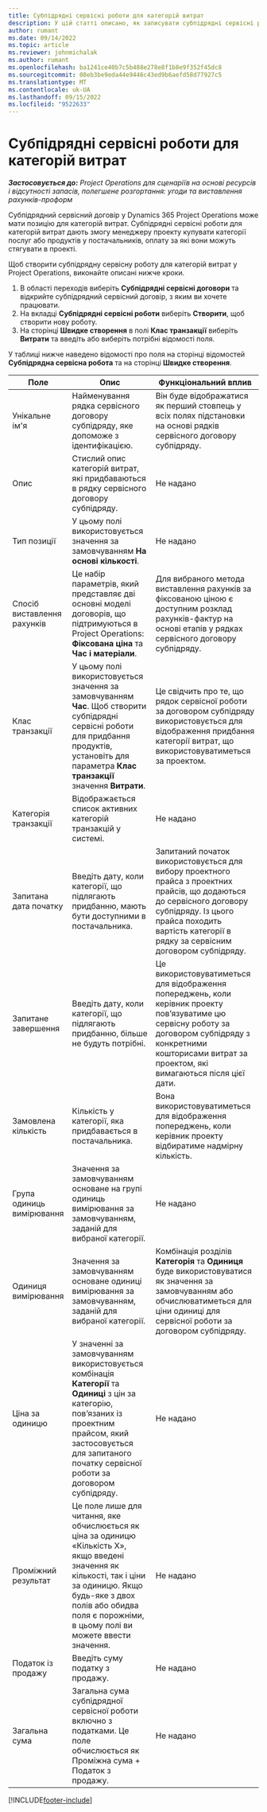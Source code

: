 ```yaml
---
title: Субпідрядні сервісні роботи для категорій витрат
description: У цій статті описано, як записувати субпідрядні сервісні роботи для витрат і використовувати поля для запису придбання часу від постачальників.
author: rumant
ms.date: 09/14/2022
ms.topic: article
ms.reviewer: johnmichalak
ms.author: rumant
ms.openlocfilehash: ba1241ce40b7c5b488e278e8f1b8e9f352f45dc8
ms.sourcegitcommit: 08eb3be9eda44e9446c43ed9b6aefd58d77927c5
ms.translationtype: MT
ms.contentlocale: uk-UA
ms.lasthandoff: 09/15/2022
ms.locfileid: "9522633"
---
```

#  <a name="subcontract-lines-for-expense-categories"></a>Субпідрядні сервісні роботи для категорій витрат

_**Застосовується до:** Project Operations для сценаріїв на основі ресурсів і відсутності запасів, полегшене розгортання: угоди та виставлення рахунків-проформ_

Субпідрядний сервісний договір у Dynamics 365 Project Operations може мати позицію для категорій витрат. Субпідрядні сервісні роботи для категорій витрат дають змогу менеджеру проекту купувати категорії послуг або продуктів у постачальників, оплату за які вони можуть стягувати в проекті.

Щоб створити субпідрядну сервісну роботу для категорій витрат у Project Operations, виконайте описані нижче кроки.

1. В області переходів виберіть **Субпідрядні сервісні договори** та відкрийте субпідрядний сервісний договір, з яким ви хочете працювати.
2. На вкладці **Субпідрядні сервісні роботи** виберіть **Створити**, щоб створити нову роботу.
3. На сторінці **Швидке створення** в полі **Клас транзакції** виберіть **Витрати** та введіть або виберіть потрібні відомості поля.

У таблиці нижче наведено відомості про поля на сторінці відомостей **Субпідрядна сервісна робота** та на сторінці **Швидке створення**.

| **Поле** | **Опис** | **Функціональний вплив** |
| --- | --- | --- |
| Унікальне ім'я | Найменування рядка сервісного договору субпідряду, яке допоможе з ідентифікацією. | Він буде відображатися як перший стовпець у всіх полях підстановки на основі рядків сервісного договору субпідряду. |
| Опис | Стислий опис категорій витрат, які придбаваються в рядку сервісного договору субпідряду. | Не надано |
|Тип позиції | У цьому полі використовується значення за замовчуванням **На основі кількості**. |Не надано |
| Спосіб виставлення рахунків | Це набір параметрів, який представляє дві основні моделі договорів, що підтримуються в Project Operations: **Фіксована ціна** та **Час і матеріали**. | Для вибраного метода виставлення рахунків за фіксованою ціною є доступним розклад рахунків-фактур на основі етапів у рядках сервісного договору субпідряду. |
| Клас транзакції | У цьому полі використовується значення за замовчуванням **Час**. Щоб створити субпідрядні сервісні роботи для придбання продуктів, установіть для параметра **Клас транзакції** значення **Витрати**.  | Це свідчить про те, що рядок сервісної роботи за договором субпідряду використовується для відображення придбання категорії витрат, що використовуватиметься за проектом. |
| Категорія транзакції | Відображається список активних категорій транзакцій у системі. |Не надано |
| Запитана дата початку | Введіть дату, коли категорії, що підлягають придбанню, мають бути доступними в постачальника. | Запитаний початок використовується для вибору проектного прайса з проектних прайсів, що додаються до сервісного договору субпідряду. Із цього прайса походить вартість категорії в рядку за сервісним договором субпідряду. |
| Запитане завершення | Введіть дату, коли категорії, що підлягають придбанню, більше не будуть потрібні. | Це використовуватиметься для відображення попереджень, коли керівник проекту пов’язуватиме цю сервісну роботу за договором субпідряду з конкретними кошторисами витрат за проектом, які вимагаються після цієї дати. |
| Замовлена кількість | Кількість у категорії, яка придбавається в постачальника. | Вона використовуватиметься для відображення попереджень, коли керівник проекту відбиратиме надмірну кількість.|
| Група одиниць вимірювання | Значення за замовчуванням основане на групі одиниць вимірювання за замовчуванням, заданій для вибраної категорії. |Не надано |
| Одиниця вимірювання | Значення за замовчуванням основане одиниці вимірювання за замовчуванням, заданій для вибраної категорії.  | Комбінація розділів **Категорія** та **Одиниця** буде використовуватися як значення за замовчуванням або обчислюватиметься для ціни одиниці для сервісної роботи за договором субпідряду.  |
| Ціна за одиницю | У значенні за замовчуванням використовується комбінація **Категорії** та **Одиниці** з цін за категорію, пов’язаних із проектним прайсом, який застосовується для запитаного початку сервісної роботи за договором субпідряду. |Не надано |
| Проміжний результат | Це поле лише для читання, яке обчислюється як ціна за одиницю «Кількість X», якщо введені значення як кількості, так і ціни за одиницю. Якщо будь-яке з двох полів або обидва поля є порожніми, в цьому полі ви можете ввести значення. |Не надано |
| Податок із продажу | Введіть суму податку з продажу. |Не надано |
| Загальна сума | Загальна сума субпідрядної сервісної роботи включно з податками. Це поле обчислюється як Проміжна сума + Податок з продажу. |Не надано |


[!INCLUDE[footer-include](../../includes/footer-banner.md)]
